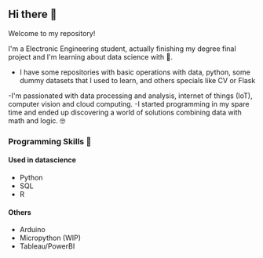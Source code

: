 ## Hi there 👋

Welcome to my repository! 

I'm a Electronic Engineering student, actually finishing my degree final project and I'm learning about data science with 🐍.

- I have some repositories with basic operations with data, python, some dummy datasets that I used to learn, and others specials like CV or Flask

-I'm passionated with data processing and analysis, internet of things (IoT), computer vision and cloud computing. 
-I started programming in my spare time and ended up discovering a world of solutions combining data with math and logic. 🤓

### Programming Skills 📑
#### Used in datascience
- Python
- SQL
- R
#### Others
- Arduino
- Micropython (WIP)
- Tableau/PowerBI


<!---
spnear/spnear is a ✨ special ✨ repository because its `README.md` (this file) appears on your GitHub profile.
You can click the Preview link to take a look at your changes.
--->
